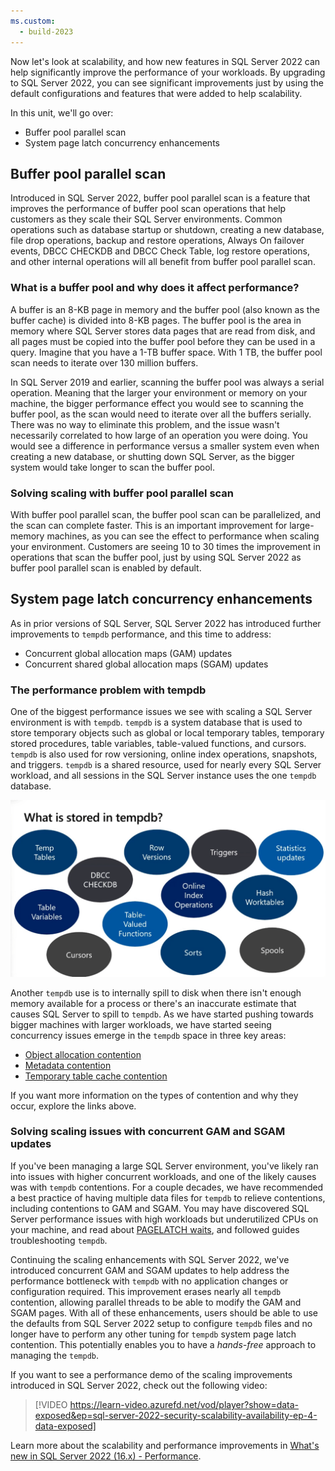 ```yaml
---
ms.custom:
  - build-2023
---
```

Now let's look at scalability, and how new features in SQL Server 2022 can help significantly improve the performance of your workloads. By upgrading to SQL Server 2022, you can see significant improvements just by using the default configurations and features that were added to help scalability. 

In this unit, we'll go over:

- Buffer pool parallel scan
- System page latch concurrency enhancements

## Buffer pool parallel scan

Introduced in SQL Server 2022, buffer pool parallel scan is a feature that improves the performance of buffer pool scan operations that help customers as they scale their SQL Server environments. Common operations such as database startup or shutdown, creating a new database, file drop operations, backup and restore operations, Always On failover events, DBCC CHECKDB and DBCC Check Table, log restore operations, and other internal operations will all benefit from buffer pool parallel scan.

### What is a buffer pool and why does it affect performance?

A buffer is an 8-KB page in memory and the buffer pool (also known as the buffer cache) is divided into 8-KB pages. The buffer pool is the area in memory where SQL Server stores data pages that are read from disk, and all pages must be copied into the buffer pool before they can be used in a query. Imagine that you have a 1-TB buffer space. With 1 TB, the buffer pool scan needs to iterate over 130 million buffers.

In SQL Server 2019 and earlier, scanning the buffer pool was always a serial operation. Meaning that the larger your environment or memory on your machine, the bigger performance effect you would see to scanning the buffer pool, as the scan would need to iterate over all the buffers serially. There was no way to eliminate this problem, and the issue wasn't necessarily correlated to how large of an operation you were doing. You would see a difference in performance versus a smaller system even when creating a new database, or shutting down SQL Server, as the bigger system would take longer to scan the buffer pool.

### Solving scaling with buffer pool parallel scan

With buffer pool parallel scan, the buffer pool scan can be parallelized, and the scan can complete faster. This is an important improvement for large-memory machines, as you can see the effect to performance when scaling your environment. Customers are seeing 10 to 30 times the improvement in operations that scan the buffer pool, just by using SQL Server 2022 as buffer pool parallel scan is enabled by default.

## System page latch concurrency enhancements

As in prior versions of SQL Server, SQL Server 2022 has introduced further improvements to `tempdb` performance, and this time to address:

- Concurrent global allocation maps (GAM) updates
- Concurrent shared global allocation maps (SGAM) updates

### The performance problem with tempdb

One of the biggest performance issues we see with scaling a SQL Server environment is with `tempdb`. `tempdb` is a system database that is used to store temporary objects such as global or local temporary tables, temporary stored procedures, table variables, table-valued functions, and cursors. `tempdb` is also used for row versioning, online index operations, snapshots, and triggers. `tempdb` is a shared resource, used for nearly every SQL Server workload, and all sessions in the SQL Server instance uses the one `tempdb` database.

![Image of the operations stored in the tempdb database.](../media/tempdb-what-is-stored.png)

Another `tempdb` use is to internally spill to disk when there isn't enough memory available for a process or there's an inaccurate estimate that causes SQL Server to spill to `tempdb`. As we have started pushing towards bigger machines with larger workloads, we have started seeing concurrency issues emerge in the `tempdb` space in three key areas:

- [Object allocation contention](/troubleshoot/sql/database-engine/performance/recommendations-reduce-allocation-contention)
- [Metadata contention](/sql/relational-databases/databases/tempdb-database#memory-optimized-tempdb-metadata)
- [Temporary table cache contention](https://techcommunity.microsoft.com/t5/sql-server-blog/tempdb-files-and-trace-flags-and-updates-oh-my/ba-p/385937)

If you want more information on the types of contention and why they occur, explore the links above.

### Solving scaling issues with concurrent GAM and SGAM updates

If you've been managing a large SQL Server environment, you've likely ran into issues with higher concurrent workloads, and one of the likely causes was with `tempdb` contentions. For a couple decades, we have recommended a best practice of having multiple data files for `tempdb` to relieve contentions, including contentions to GAM and SGAM. You may have discovered SQL Server performance issues with high workloads but underutilized CPUs on your machine, and read about [PAGELATCH waits](/sql/relational-databases/diagnose-resolve-latch-contention), and followed guides troubleshooting `tempdb`.

Continuing the scaling enhancements with SQL Server 2022, we've introduced concurrent GAM and SGAM updates to help address the performance bottleneck with `tempdb` with no application changes or configuration required. This improvement erases nearly all `tempdb` contention, allowing parallel threads to be able to modify the GAM and SGAM pages. With all of these enhancements, users should be able to use the defaults from SQL Server 2022 setup to configure `tempdb` files and no longer have to perform any other tuning for `tempdb` system page latch contention. This potentially enables you to have a *hands-free* approach to managing the `tempdb`.

If you want to see a performance demo of the scaling improvements introduced in SQL Server 2022, check out the following video:

> [!VIDEO https://learn-video.azurefd.net/vod/player?show=data-exposed&ep=sql-server-2022-security-scalability-availability-ep-4-data-exposed]

Learn more about the scalability and performance improvements in [What's new in SQL Server 2022 (16.x) - Performance](/sql/sql-server/what-s-new-in-sql-server-2022#performance).
